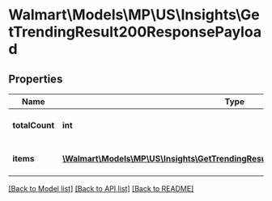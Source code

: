 # Walmart\Models\MP\US\Insights\GetTrendingResult200ResponsePayload

## Properties

Name | Type | Description | Notes
------------ | ------------- | ------------- | -------------
**totalCount** | **int** | Total count of qualified items | [optional]
**items** | [**\Walmart\Models\MP\US\Insights\GetTrendingResult200ResponsePayloadItemsInner[]**](GetTrendingResult200ResponsePayloadItemsInner.md) | List of Qualified Items | [optional]


[[Back to Model list]](./) [[Back to API list]](../../../../../README.md#supported-apis) [[Back to README]](../../../../../README.md)
